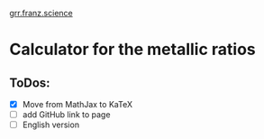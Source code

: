 [grr.franz.science](https://grr.franz.science)

# Calculator for the metallic ratios

## ToDos:
- [x] Move from MathJax to KaTeX
- [ ] add GitHub link to page
- [ ] English version